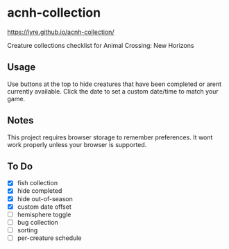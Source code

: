 # acnh-collection
https://iyre.github.io/acnh-collection/

Creature collections checklist for Animal Crossing: New Horizons

## Usage
Use buttons at the top to hide creatures that have been completed or arent currently available. Click the date to set a custom date/time to match your game.

## Notes
This project requires browser storage to remember preferences. It wont work properly unless your browser is supported. 

## To Do
- [X] fish collection
- [X] hide completed
- [X] hide out-of-season
- [X] custom date offset
- [ ] hemisphere toggle
- [ ] bug collection
- [ ] sorting
- [ ] per-creature schedule
